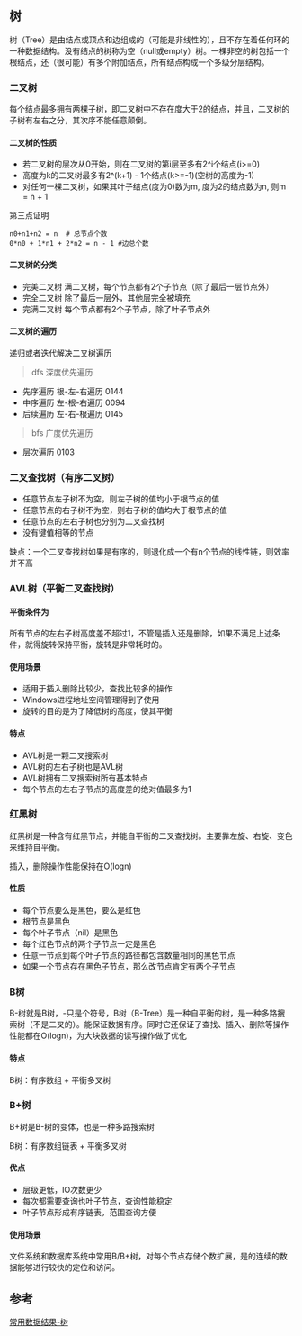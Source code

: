 ## 树

树（Tree）是由结点或顶点和边组成的（可能是非线性的），且不存在着任何环的一种数据结构。没有结点的树称为空（null或empty）树。一棵非空的树包括一个根结点，还（很可能）有多个附加结点，所有结点构成一个多级分层结构。

### 二叉树

每个结点最多拥有两棵子树，即二叉树中不存在度大于2的结点，并且，二叉树的子树有左右之分，其次序不能任意颠倒。

#### 二叉树的性质

- 若二叉树的层次从0开始，则在二叉树的第i层至多有2^i个结点(i>=0)
- 高度为k的二叉树最多有2^(k+1) - 1个结点(k>=-1)(空树的高度为-1)
- 对任何一棵二叉树，如果其叶子结点(度为0)数为m, 度为2的结点数为n, 则m = n + 1

第三点证明

```shell
n0+n1+n2 = n  # 总节点个数
0*n0 + 1*n1 + 2*n2 = n - 1 #边总个数
```

#### 二叉树的分类

- 完美二叉树 满二叉树，每个节点都有2个子节点（除了最后一层节点外）
- 完全二叉树 除了最后一层外，其他层完全被填充
- 完满二叉树 每个节点都有2个子节点，除了叶子节点外

#### 二叉树的遍历

递归或者迭代解决二叉树遍历

> dfs 深度优先遍历

- 先序遍历 根-左-右遍历  0144
- 中序遍历 左-根-右遍历  0094
- 后续遍历 左-右-根遍历  0145

> bfs 广度优先遍历
- 层次遍历              0103


### 二叉查找树（有序二叉树）

- 任意节点左子树不为空，则左子树的值均小于根节点的值
- 任意节点的右子树不为空，则右子树的值均大于根节点的值
- 任意节点的左右子树也分别为二叉查找树
- 没有键值相等的节点

缺点：一个二叉查找树如果是有序的，则退化成一个有n个节点的线性链，则效率并不高

### AVL树（平衡二叉查找树）

#### 平衡条件为

所有节点的左右子树高度差不超过1，不管是插入还是删除，如果不满足上述条件，就得旋转保持平衡，旋转是非常耗时的。

#### 使用场景

- 适用于插入删除比较少，查找比较多的操作
- Windows进程地址空间管理得到了使用
- 旋转的目的是为了降低树的高度，使其平衡

#### 特点

- AVL树是一颗二叉搜索树
- AVL树的左右子树也是AVL树
- AVL树拥有二叉搜索树所有基本特点
- 每个节点的左右子节点的高度差的绝对值最多为1

### 红黑树

红黑树是一种含有红黑节点，并能自平衡的二叉查找树。主要靠左旋、右旋、变色来维持自平衡。

插入，删除操作性能保持在O(logn)

#### 性质

- 每个节点要么是黑色，要么是红色
- 根节点是黑色
- 每个叶子节点（nil）是黑色
- 每个红色节点的两个子节点一定是黑色
- 任意一节点到每个叶子节点的路径都包含数量相同的黑色节点
- 如果一个节点存在黑色子节点，那么改节点肯定有两个子节点

### B树

B-树就是B树，-只是个符号，B树（B-Tree）是一种自平衡的树，是一种多路搜索树（不是二叉的）。能保证数据有序。同时它还保证了查找、插入、删除等操作性能都在O(logn)，为大块数据的读写操作做了优化

#### 特点

B树：有序数组 + 平衡多叉树

### B+树

B+树是B-树的变体，也是一种多路搜索树

B树：有序数组链表 + 平衡多叉树

#### 优点

- 层级更低，IO次数更少
- 每次都需要查询也叶子节点，查询性能稳定
- 叶子节点形成有序链表，范围查询方便

#### 使用场景

文件系统和数据库系统中常用B/B+树，对每个节点存储个数扩展，是的连续的数据能够进行较快的定位和访问。

## 参考

[常用数据结果-树](https://www.jianshu.com/p/912357993486)
